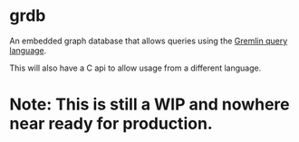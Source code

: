 # grdb
An embedded graph database that allows queries using the [Gremlin query language](https://tinkerpop.apache.org/gremlin.html).

This will also have a C api to allow usage from a different language.

# Note: This is still a WIP and nowhere near ready for production.
